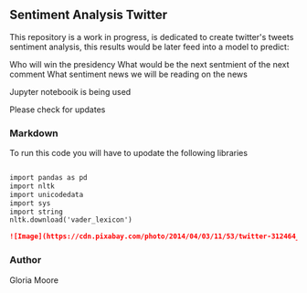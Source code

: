 ## Sentiment Analysis Twitter 

This repository is a work in progress, is dedicated to create twitter's tweets sentiment analysis, this results would be later feed into a model to predict:

Who will win the presidency What would be the next sentmient of the next comment What sentiment news we will be reading on the news

Jupyter notebooik is being used

Please check for updates

### Markdown

To run this code you will have to upodate the following libraries

```markdown

import pandas as pd
import nltk
import unicodedata
import sys
import string
nltk.download('vader_lexicon')

![Image](https://cdn.pixabay.com/photo/2014/04/03/11/53/twitter-312464_960_720.png)
```



### Author

Gloria Moore
